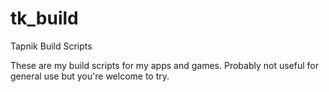 # tk_build
Tapnik Build Scripts

These are my build scripts for my apps and games.
Probably not useful for general use but you're welcome to try.